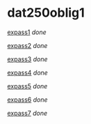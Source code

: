 # dat250oblig1

[expass1](https://github.com/Gudolv/dat250oblig1/blob/main/dat250-expass1.md) *done*

[expass2](https://github.com/Gudolv/dat250oblig1/blob/main/dat250-expass2.md) *done*

[expass3](https://github.com/Gudolv/dat250oblig1/blob/main/dat250-expass3.md) *done*

[expass4](https://github.com/Gudolv/dat250oblig1/blob/main/dat250-expass4.md) *done*

[expass5](https://github.com/Gudolv/dat250oblig1/blob/main/dat250-expass5.md) *done*

[expass6](https://github.com/Gudolv/dat250oblig1/blob/main/dat250-expass6.md) *done*

[expass7](https://github.com/Gudolv/dat250oblig1/blob/main/dat250-expass7.md) *done*
